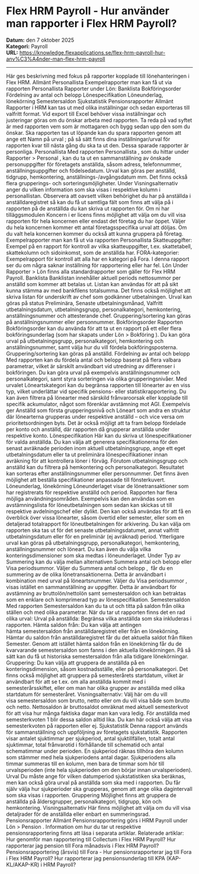 # Flex HRM Payroll - Hur använder man rapporter i Flex HRM Payroll?

**Datum:** den 7 oktober 2025  
**Kategori:** Payroll  
**URL:** https://knowledge.flexapplications.se/flex-hrm-payroll-hur-anv%C3%A4nder-man-flex-hrm-payroll

---

Här ges beskrivning med fokus på rapporter kopplade till lönehanteringen i Flex HRM.
Allmänt
Personallista
Exempelrapporter man kan få ut via rapporten Personallista
Rapporter under Lön:
Banklista
Bokföringsorder
Fördelning av antal och belopp
Lönespecifikation
Löneunderlag, lönekörning
Semestersaldon
Sjukstatistik
Pensionsrapporter
Allmänt
Rapporter i HRM kan tas ut med olika inställningar och sedan exporteras till valfritt format. Vid export till Excel behöver vissa inställningar och justeringar göras om du önskar arbeta med rapporten.
Ta reda på vad syftet är med rapporten vem som är mottagaren och bygg sedan upp den som du önskar. Ska rapporten tas ut löpande kan du spara rapporten genom att ange ett
Namn på urval
; på så sätt finns dina inställningar/urval för rapporten kvar till nästa gång du ska ta ut den. Dessa sparade rapporter är personliga.
Personallista
Med rapporten
Personallista
, som du hittar under
Rapporter > Personal
, kan du ta ut en sammanställning av önskade personuppgifter för företagets anställda, såsom adress, telefonnummer, anställningsuppgifter och födelsedatum. Urval kan göras per anställd, tidgrupp, hemkontering, anställnings-/avgångsdatum mm. Det finns också flera grupperings- och sorteringsmöjligheter.
Under
Visningsalternativ
anger du vilken information som ska visas i respektive kolumn i personallistan.
Observera att oavsett vilken behörighet du har på anställda i anställdaregistret så kan du få ut samtliga fält som finns att välja på i rapporten på de anställda du kan skriva ut rapporten för.
Om ni har tilläggsmodulen
Koncern
i er licens finns möjlighet att välja om du vill visa rapporten för hela koncernen eller endast det företag du har öppet. Väljer du hela koncernen kommer ett antal företagsspecifika urval att döljas. Om du valt hela koncernen kommer du också att kunna gruppera på företag.
Exempelrapporter man kan få ut via rapporten Personallista
Skatteuppgifter:
Exempel på en rapport för kontroll av vilka skatteuppgifter, t.ex. skattetabell, skattekolumn och sidoinkomst, som de anställda har.
FORA-kategorier:
Exempelrapport för kontroll att alla har en kategori på Fora. I denna rapport ser du om några saknar inställning för rapportering eller har fel.
Lön
Under
Rapporter >
Lön
finns alla standardrapporter som gäller för Flex HRM Payroll.
Banklista
Banklistan innehåller aktuell periods nettosummor per anställd som kommer att betalas ut. Listan kan användas för att på sikt kunna stämma av med bankfilens totalsumma. Det finns också möjlighet att skriva listan för underskrift av chef som godkänner utbetalningen. Urval kan göras på status Preliminära, Senaste utbetalningsmånad, Valfritt utbetalningsdatum, utbetalningsgrupp, personalkategori, hemkontering, anställningsnummer och attesterande chef. Gruppering/sortering kan göras på anställningsnummer eller personnummer.
Bokföringsorder
Rapporten
Bokföringsorder
kan du använda för att ta ut en rapport på ett eller flera bokföringsunderlag (som har skapats under
Lön > Bokföring
).
Du kan göra urval på utbetalningsgrupp, personalkategori, hemkontering och anställningsnummer, samt välja hur du vill fördela bokföringsposterna.
Gruppering/sortering kan göras på anställd.
Fördelning av antal och belopp
Med rapporten kan du fördela antal och belopp baserat på flera valbara parametrar, vilket är särskilt användbart vid utredning av differenser i bokföringen.
Du kan göra urval på exempelvis anställningsnummer och personalkategori, samt styra sorteringen via olika grupperingsnivåer.
Med urvalet
Löneartskategori
kan du begränsa rapporten till lönearter av en viss typ, vilket underlättar vid specifik pensions- eller statistikrapportering.
Du kan även filtrera på lönearter med särskild frånvaroorsak eller kopplade till specifik ackumulator, något som förenklar avstämning mot AGI. Exempelvis ger
Anställd
som första grupperingsnivå och
Löneart
som andra en struktur där lönearterna grupperas under respektive anställd – och vice versa om prioritetsordningen byts.
Det är också möjligt att ta fram belopp fördelade per konto och anställd, där rapporten då grupperar anställda under respektive konto.
Lönespecifikation
Här kan du skriva ut lönespecifikationer för valda anställda. Du kan välja att generera specifikationerna för den senast avräknade perioden inom aktuell utbetalningsgrupp, ange ett eget utbetalningsdatum eller ta ut preliminära lönespecifikationer innan avräkning för att kontrollera löner i förväg.
Förutom utbetalningsgrupp och anställd kan du filtrera på hemkontering och personalkategori. Resultatet kan sorteras efter anställningsnummer eller personnummer. Det finns även möjlighet att beställa specifikationer anpassade till fönsterkuvert.
Löneunderlag, lönekörning
Löneunderlaget visar de lönetransaktioner som har registrerats för respektive anställd och period. Rapporten har flera möjliga användningsområden. Exempelvis kan den användas som en avstämningslista för löneutbetalningen som sedan kan skickas ut till respektive avdelningschef eller dylikt. Den kan också användas för att få en överblick över vissa lönearter, såsom övertid eller semester, eller som en detaljerad totalrapport för löneutbetalningen för arkivering.
Du kan välja om rapporten ska tas ut för det senaste utbetalningsdatumet, annat valfritt utbetalningsdatum eller för en preliminär (ej avräknad) period. Ytterligare urval kan göras på utbetalningsgrupp, personalkategori, hemkontering, anställningsnummer och löneart. Du kan även du välja vilka konteringsdimensioner som ska medtas i löneunderlaget.
Under
Typ av
Summering
kan du välja mellan alternativen
Summera antal och belopp
eller
Visa periodsummor.
Väljer du
Summera antal och belopp
,  får du en summering av de olika lönetransaktionerna. Detta är användbart i kombination med urval på löneartsnummer. Väljer du
Visa periodsummor
,
visas istället en sammanställning av uppgifter. Detta är användbart för avstämning av bruttolön/nettolön samt semestersaldon och kan betraktas som en enklare och komprimerad typ av lönespecifikation.
Semestersaldon
Med rapporten
Semestersaldon
kan du ta ut och titta på saldon från olika ställen och med olika parametrar.
När du tar ut rapporten finns det en rad olika urval:
Urval på anställda:
Begränsa vilka anställda som ska inkluderas i rapporten.
Hämta saldon från:
Du kan välja att antingen hämta semestersaldon från anställdaregistret eller från en lönekörning. Hämtar du saldon från anställdaregistret får du det aktuella saldot från fliken
Semester.
Genom att istället hämta saldon från en lönekörning får du de kvarvarande semestersaldon som fanns i den aktuella lönekörningen. På så sätt kan du få ut historiska semestersaldon från alla tidigare lönekörningar.
Gruppering:
Du kan välja att gruppera de anställda på en konteringsdimension, såsom kostnadsställe, eller på personalkategori. Det finns också möjlighet att gruppera på semesterårets startdatum, vilket är användbart för att se t.ex. om alla anställda kommit med i semesterårsskiftet, eller om man har olika grupper av anställda med olika startdatum för semesteråret.
Visningsalternativ:
Välj här om du vill visa semestersaldon som brutto, netto eller om du vill visa både som brutto och netto. Nettosaldon är bruttosaldot omräknat med aktuell semesterkvot för att visa hur många faktiska dagar man kan vara ledig. För anställda med semesterkvoten 1 blir dessa saldon alltid lika. Du kan här också välja att visa semesterkvoten på rapporten eller ej.
Sjukstatistik
Denna rapport används för sammanställning och uppföljning av företagets sjukstatistik. Rapporten visar antalet sjuktimmar per sjukperiod, antal sjuktillfällen, totalt antal sjuktimmar, total frånvarotid i förhållande till schematid och antal schematimmar under perioden.
En sjukperiod räknas tillhöra den kolumn som stämmer med hela sjukperiodens antal dagar. Sjukperiodens alla timmar summeras till en kolumn, men bara de timmar som hör till urvalsperioden (inte hela sjukperioden om den börjar innan urvalsperioden).
Urval
Du måste ange för vilken datumperiod sjukstatistiken ska beräknas, men kan också göra urval på anställda som ska med i rapporten.
Du får själv välja hur sjukperioder ska grupperas, genom att ange olika dagintervall som ska visas i rapporten.
Gruppering
Möjlighet finns att gruppera de anställda på åldersgrupper, personalkategori, tidgrupp, kön och hemkontering.
Visningsalternativ
Här finns möjlighet att välja om du vill visa detaljrader för de anställda eller enbart en summeringsrad.
Pensionsrapporter
Allmänt
Pensionsrapportering görs i HRM Payroll under
Lön >
Pension
.
Information om hur du tar ut respektive pensionsrapportering finns att läsa i separata artiklar.
Relaterade artiklar:
Hur genomför man rapportering till Collectum i Flex HRM Payroll?
Hur rapporterar jag pension till Fora månadsvis i Flex HRM Payroll?
Pensionsrapportering (årsvis) till Fora - Hur pensionsrapporterar jag till Fora i Flex HRM Payroll?
Hur rapporterar jag pensionsunderlag till KPA (KAP-KL/AKAP-KR) i HRM Payroll?

